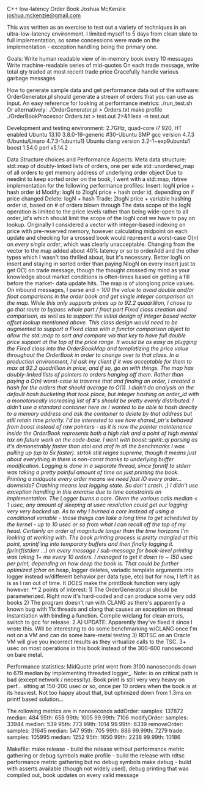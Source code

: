 C++ low-latency Order Book
Joshua McKenzie
joshua.mckenzie@gmail.com

This was written as an exercise to test out a variety of techniques in
an ultra-low-latency environment.  I limited myself to 5 days from
clean slate to full implementation, so some concessions were made on
the implementation - exception handling being the primary one.

Goals:
   Write human readable view of in-memory book every 10 messages
   Write machine-readable series of mid-quotes
   On each trade message, write total qty traded at most recent trade price
   Gracefully handle various garbage messages

How to generate sample data and get performance data out of the software:
   OrderGenerator.pl should generate a stream of orders that you can
      use as input.
   An easy reference for looking at performance metrics:
      ./run_test.sh
   Or alternatively:
      ./OrderGenerator.pl > Orders.txt
      make profile
      ./OrderBookProcessor Orders.txt > test.out 2>&1
      less -n test.out

Development and testing environment:
   2.7GHz, quad-core i7 920, HT enabled
   Ubuntu 13.10
   3.8.0-19-generic #30-Ubuntu SMP
   gcc version 4.7.3 (Ubuntu/Linaro 4.7.3-1ubuntu1)
   Ubuntu clang version 3.2-1~exp9ubuntu1
   boost 1.54.0
   perl v5.14.2

Data Structure choices and Performance Aspects:
   Meta data structure:
      std::map of doubly-linked lists of orders, one per side
      std::unordered_map of all orders to get memory address of
         underlying order object
   Due to needint to keep sorted order on the book, I went with a
      std::map, rbtree implementation for the following performance
      profiles:
         Insert: logN price + hash order id
         Modify: logN to 2logN price + hash order id, depending on if
            price changed
         Delete: logN + hash
         Trade: 2logN price + variable hashing order id, based on # of
            orders blown through
      The data scope of the logN operation is limited to the price
         levels rather than being wide-open to all order_id's which
         should limit the scope of the logN cost we have to pay on
         lookup.
   Originally I considered a vector with integer-based indexing on
      price with pre-reserved memory, however calculating midpoint on
      each update and checking for a crossed book would represent a
      worst-case O(n) on *every single order*, which was clearly
      unacceptable.  Changing from the vector to the map added about 40%
      latency or so to orderAdd and the other types which I wasn't too
      thrilled about, but it's necessary.  Better logN on insert and
      staying in sorted order than paying NlogN on every insert just to
      get O(1) on trade message, though the thought crossed my mind as
      your knowledge about market conditions is often-times based on
      getting a fill before the market- data update hits.
   The map is of ulonglong price values.  On inbound messages, I parse
      and *= 100 the value to avoid double and/or float comparisons in
      the order book and get single integer comparison on the map.  While
      this only supports prices up to 92.2 quadrillion, I chose to go
      that route to bypass whole part / fract part Fixed class creation
      and comparison, as well as to support the initial design of integer
      based vector offset lookup mentioned above.  This class design
      would need to be augmented to support a Fixed class with a functor
      comparison object to allow the std::map to sort and compare via
      that key to have full double price support at the top of the price
      range.  It would be as easy as plugging the Fixed class into the
      OrderBookMap and templatizing the price value throughout the
      OrderBook in order to change over to that class.  In a production
      environment, I'd ask my client if it was acceptable for them to max
      at 92.2 quadrillion in price, and if so, go on with things.
   The map has doubly-linked lists of pointers to orders hanging off
      them.  Rather than paying a O(n) worst-case to traverse that and
      finding an order, I created a hash for the orders that should
      average to O(1).  I didn't do analysis on the default hash
      bucketing that took place, but integer hashing on order_id with a
      monotonically increasing list of #'s should be pretty evenly
      distributed.  I didn't use a standard container here as I wanted to
      be able to hash directly to a memory address and ask the container
      to delete by that address but still retain time priority.
   I'd be interested to see how shared_ptr's behaved from boost
      instead of raw pointers - as it is now the pointer maintenance
      inside the OrderBook represents both a high risk and a point of
      high mental tax on future work on the code-base.
   I went with boost::spirit::qi parsing as it's demonstrably faster
      than atoi and atof in all the benchmarks I was pulling up (up to 5x
      faster).
   strtok still reigns supreme, though it means just about everything
      in there is non-const thanks to underlying buffer modification.
   Logging is done in a separate thread, since fprintf to stderr was
      taking a pretty painful amount of time on just printing the book.
      Printing a midquote every order means we need fast IO every
      order... downside?  Crashing means lost logging state.  So don't
      crash.  ;) I didn't use exception handling in this exercise due to
      time constraints on implementation.
   The Logger burns a core.  Given the various calls median < 1 usec,
      any amount of sleeping at usec resolution could get our logging
      very very backed up.
   As to why I burned a core instead of using a conditional variable -
      those things can take a long time to get scheduled by the kernel -
      up to 10 usec or so from what I can recall off the top of my head.
      Certainly an order of magnitude longer than the time horizons I'm
      looking at working with.
   The book printing process is pretty mangled at this point,
      sprintf'ing into temporary buffers and then finally logging it.
      fprintf(stderr ...) on every message / sub-message for book-level
      printing was taking 1+ ms every 10 orders.  I managed to get it
      down to ~ 150 usec per print, depending on how deep the book is.
      That could be further optimized (char* on heap, logger deletes,
      variadic template arguments into logger instead w/different
      behavior per data type, etc) but for now, I left it as is as I ran
      out of time.  It DOES make the printBook function very ugly
      however.
   ** 2 points of interest:
      1) The OrderGenerator.pl should be parameterized.  Right now
         it's hard-coded and can produce some very odd books
      2) The program doesn't run with CLANG as there's apparently a
         known bug with 11x threads and clang that causes an exception on
         thread instantiation with binding a function.  Compile w/clang
         for clean errors, switch to gcc for release.
      2.A) UPDATE: Apparently they've fixed it since I wrote this.
         Will be interesting to do some benchmarking w/CLANG once I'm not
         on a VM and can do some bare-metal testing
      3) RDTSC on an Oracle VM will give you incorrect results as they
         virtualize calls to the TSC.  3+ usec on most operations in this
         book instead of the 300-600 nanosecond on bare metal.

Performance statistics:
   MidQuote print went from 3100 nanoseconds down to 679 median by
      implementing threaded logger_.  Note: io on critical path is bad
      (except network / necessity).
   Book print is still very very heavy on perf... sitting at 150-200
      usec or so, once per 10 orders when the book is at its heaviest.
      Not too happy about that, but optimized down from 1.3ms on printf
      based solution...

   The rollowing metrics are in nanoseconds
   addOrder:
      samples: 137872
      median:  484
      95th:    658
      99th:    1005
      99.99th: 7106
   modifyOrder:
      samples: 33944
      median:  539
      95th:    773
      99th:    1014
      99.99th: 6339
   removeOrder:
      samples: 31645
      median:  547
      95th:    705
      99th:    886
      99.99th: 7279
   trade:
      samples: 105995
      median:  1252
      95th:    1650
      99th:    2238
      99.99th: 10186

Makefile:
   make release - build the release without performance metric
      gathering or debug symbols
   make profile - build the release with rdtsc performance metric
      gathering but no debug symbols
   make debug - build with asserts available (though not widely used),
      debug printing that was compiled out, book updates on every valid
      message

